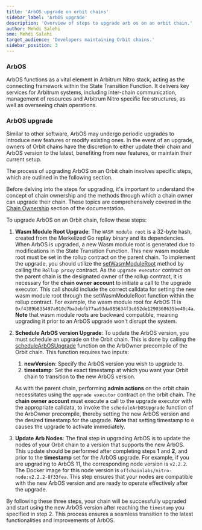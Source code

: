 ```yaml
---
title: 'ArbOS upgrade on orbit chains'
sidebar_label: 'ArbOS upgrade'
description: 'Overview of steps to upgrade arb os on an orbit chain.'
author: Mehdi Salehi
sme: Mehdi Salehi
target_audience: 'Developers maintaining Orbit chains.'
sidebar_position: 3
---
```


### ArbOS
ArbOS functions as a vital element in Arbitrum Nitro stack, acting as the connecting framework within the State Transition Function. It delivers key services for Arbitrum systems, including inter-chain communication, management of resources and Arbitrum Nitro specific fee structures, as well as overseeing chain operations.

### ArbOS upgrade
Similar to other software, ArbOS may undergo periodic upgrades to introduce new features or modify existing ones. In the event of an upgrade, owners of Orbit chains have the discretion to either update their chain and ArbOS version to the latest, benefiting from new features, or maintain their current setup.

The process of upgrading ArbOS on an Orbit chain involves specific steps, which are outlined in the following section.

Before delving into the steps for upgrading, it's important to understand the concept of chain ownership and the methods through which a chain owner can upgrade their chain. These topics are comprehensively covered in the [Chain Ownership](chain-ownership.md) section of the documentation.

To upgrade ArbOS on an Orbit chain, follow these steps:

1. **Wasm Module Root Upgrade**: The `WASM module root` is a 32-byte hash, created from the Merkelized Go replay binary and its dependencies. When ArbOS is upgraded, a new Wasm module root is generated due to modifications in the State Transition Function. This new wasm module root must be set in the rollup contract on the parent chain. To implement the upgrade, you should utilize the [setWasmModuleRoot](https://github.com/OffchainLabs/nitro-contracts/blob/38a70a5e14f8b52478eb5db08e7551a82ced14fe/src/rollup/RollupAdminLogic.sol#L321) method by calling the `Rollup proxy` contract. As the `upgrade executor` contract on the parent chain is the designated owner of the rollup contract, it is necessary for the **chain owner account** to initiate a call to the upgrade executor. This call should include the correct calldata for setting the new wasm module root through the setWasmModuleRoot function within the rollup contract. For example, the wasm module root for ArbOS 11 is `0xf4389b835497a910d7ba3ebfb77aa93da985634f3c052de1290360635be40c4a`. 
**Note** that wasm module roots are backward compatible, meaning upgrading it prior to an ArbOS upgrade won't disrupt the system.

1. **Schedule ArbOS version Upgrade**: To update the ArbOS version, you must schedule an upgrade on the Orbit chain. This is done by calling the [scheduleArbOSUpgrade](https://github.com/OffchainLabs/nitro-contracts/blob/acb0ef919cce9f41da531f8dab1b0b31d9860dcb/src/precompiles/ArbOwner.sol#L61) function on the ArbOwner precompile of the Orbit chain. This function requires two inputs:
    1. **newVersion**: Specify the ArbOS version you wish to upgrade to.
    2. **timestamp**: Set the exact timestamp at which you want your Orbit chain to transition to the new ArbOS version.

    As with the parent chain, performing **admin actions** on the orbit chain necessitates using the `upgrade executor` contract on the orbit chain. The **chain owner account** must execute a call to the upgrade executor with the appropriate calldata, to invoke the `scheduleArbOSUpgrade` function of the ArbOwner precompile, thereby setting the new ArbOS version and the desired timestamp for the upgrade. 
    **Note** that setting timestamp to `0` causes the upgrade to activate immediately.

3. **Update Arb Nodes**: The final step in upgrading ArbOS is to update the nodes of your Orbit chain to a version that supports the new ArbOS. This update should be performed after completing steps **1** and **2**, and prior to the **timestamp** set for the ArbOS upgrade. For example, if you are upgrading to ArbOS 11, the corresponding node version is `v2.2.2`. The Docker image for this node version is `offchainlabs/nitro-node:v2.2.2-8f33fea`. This step ensures that your nodes are compatible with the new ArbOS version and are ready to operate effectively after the upgrade.


By following these three steps, your chain will be successfully upgraded and start using the new ArbOS version after reaching the `timestamp` you specified in step 2. This process ensures a seamless transition to the latest functionalities and improvements of ArbOS.